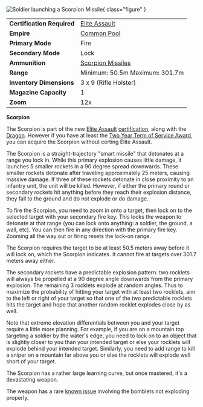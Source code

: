 ![ Soldier launching a
[Scorpion Missile](../ammunition/Scorpion_Missile.md)](../images/Scorpion.jpg){
class="figure" }

|                            |                                                        |
| -------------------------- | ------------------------------------------------------ |
| **Certification Required** | [Elite Assault](../certifications/Elite_Assault.md)    |
| **Empire**                 | [Common Pool](../terminology/Common_Pool.md)           |
| **Primary Mode**           | Fire                                                   |
| **Secondary Mode**         | Lock                                                   |
| **Ammunition**             | [Scorpion Missiles](../ammunition/Scorpion_Missile.md) |
| **Range**                  | Minimum: 50.5m Maximum: 301.7m                         |
| **Inventory Dimensions**   | 3 x 9 (Rifle Holster)                                  |
| **Magazine Capacity**      | 1                                                      |
| **Zoom**                   | 12x                                                    |

**Scorpion**

The Scorpion is part of the new
[Elite Assault](../certifications/Elite_Assault.md)
[certification](../certifications/Certification.md), along with the
[Dragon](Dragon.md). However if you have at least the
[Two Year Term of Service Award](../merits/Term_of_Service.md), you can acquire
the Scorpion without certing Elite Assault.

The Scorpion is a straight-trajectory "smart missile" that detonates at a range
you lock in. While this primary explosion causes little damage, it launches 5
smaller rockets in a 90 degree spread downwards. These smaller rockets detonate
after traveling approximately 25 meters, causing massive damage. If three of
these rockets detonate in close proximity to an infantry unit, the unit will be
killed. However, if either the primary round or secondary rockets hit anything
before they reach their explosion distance, they fall to the ground and do not
explode or do damage.

To fire the Scorpion, you need to zoom in onto a target, then lock on to the
selected target with your secondary fire key. This locks the weapon to detonate
at that range (you can lock onto anything: a soldier, the ground, a wall, etc).
You can then fire in any direction with the primary fire key. Zooming all the
way out or firing resets the lock-on range.

The Scorpion requires the target to be at least 50.5 meters away before it will
lock on, which the Scorpion indicates. It cannot fire at targets over 301.7
meters away either.

The secondary rockets have a predictable explosion pattern: two rocklets will
always be propelled at a 90 degree angle downwards from the primary explosion.
The remaining 3 rocklets explode at random angles. Thus to maximize the
probability of hitting your target with at least two rocklets, aim to the left
or right of your target so that one of the two predictable rocklets hits the
target and hope that another random rocklet explodes close by as well.

Note that extreme elevation differentials between you and your target require a
little more planning. For example, if you are on a mountain top targeting a
soldier by the water's edge, you need to lock on to an object that is slightly
closer to you than your intended target or else your rocklets will explode
behind your intended target. Similarly, you need to add range to kill a sniper
on a mountain far above you or else the rocklets will explode well short of your
target.

The Scorpion has a rather large learning curve, but once mastered, it's a
devastating weapon.

The weapon has a rare [known issue](../etc/Known_Issues.md) involving the
bomblets not exploding properly.
